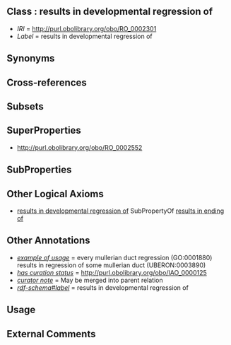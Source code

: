
## Class : results in developmental regression of

 * *IRI* = http://purl.obolibrary.org/obo/RO_0002301
 * *Label* = results in developmental regression of

## Synonyms


## Cross-references


## Subsets


## SuperProperties

 * <http://purl.obolibrary.org/obo/RO_0002552>

## SubProperties


## Other Logical Axioms

 * [results in developmental regression of](../../RO/01/RO_0002301.md) SubPropertyOf [results in ending of](../../RO/52/RO_0002552.md)

## Other Annotations

 * *[example of usage](../../IAO/12/IAO_0000112.md)* = every mullerian duct regression (GO:0001880) results in regression of some mullerian duct (UBERON:0003890)
 * *[has curation status](../../IAO/14/IAO_0000114.md)* = http://purl.obolibrary.org/obo/IAO_0000125
 * *[curator note](../../IAO/32/IAO_0000232.md)* = May be merged into parent relation
 * *[rdf-schema#label](../../el/rdf-schema#label.md)* = results in developmental regression of

## Usage


## External Comments

